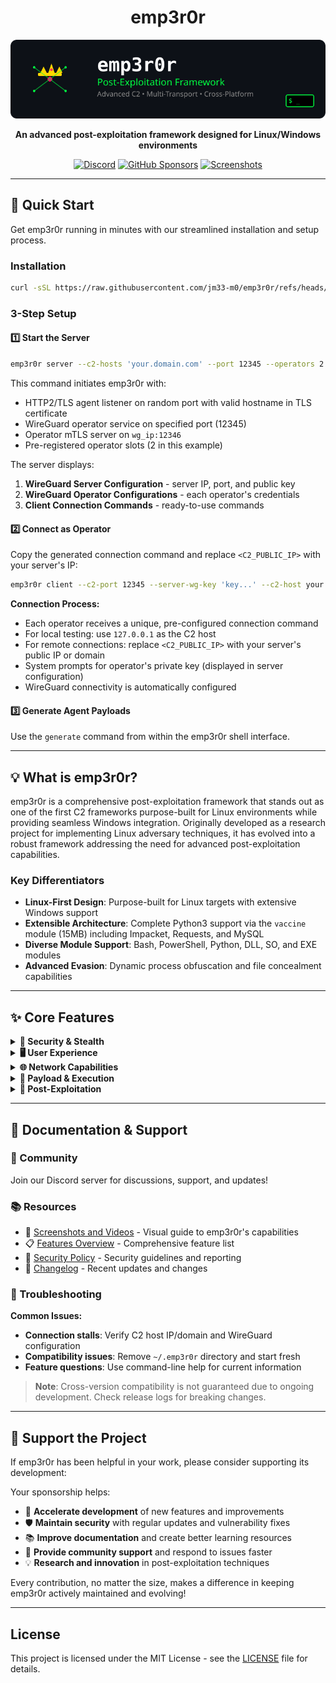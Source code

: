 <div align="center">
  
# emp3r0r

![emp3r0r Banner](./assets/logos/banner.svg)

**An advanced post-exploitation framework designed for Linux/Windows environments**

[![Discord](https://img.shields.io/badge/Discord-Join%20Server-7289da?style=for-the-badge&logo=discord&logoColor=white)](https://discord.gg/vU98aQtk9f)
[![GitHub Sponsors](https://img.shields.io/badge/GitHub-Sponsor-ff69b4?style=for-the-badge&logo=github&logoColor=white)](https://github.com/sponsors/jm33-m0)
[![Screenshots](https://img.shields.io/badge/View-Screenshots-blue?style=for-the-badge)](./Screenshots.md)

---

</div>

## 🚀 Quick Start

Get emp3r0r running in minutes with our streamlined installation and setup process.

### Installation

```bash
curl -sSL https://raw.githubusercontent.com/jm33-m0/emp3r0r/refs/heads/v3/install.sh | bash
```

### 3-Step Setup

#### 1️⃣ Start the Server

```bash
emp3r0r server --c2-hosts 'your.domain.com' --port 12345 --operators 2
```

This command initiates emp3r0r with:

- HTTP2/TLS agent listener on random port with valid hostname in TLS certificate
- WireGuard operator service on specified port (12345)
- Operator mTLS server on `wg_ip:12346`
- Pre-registered operator slots (2 in this example)

The server displays:

1. **WireGuard Server Configuration** - server IP, port, and public key
2. **WireGuard Operator Configurations** - each operator's credentials
3. **Client Connection Commands** - ready-to-use commands

#### 2️⃣ Connect as Operator

Copy the generated connection command and replace `<C2_PUBLIC_IP>` with your server's IP:

```bash
emp3r0r client --c2-port 12345 --server-wg-key 'key...' --c2-host your.domain.com
```

**Connection Process:**

- Each operator receives a unique, pre-configured connection command
- For local testing: use `127.0.0.1` as the C2 host
- For remote connections: replace `<C2_PUBLIC_IP>` with your server's public IP or domain
- System prompts for operator's private key (displayed in server configuration)
- WireGuard connectivity is automatically configured

#### 3️⃣ Generate Agent Payloads

Use the `generate` command from within the emp3r0r shell interface.

---

## 💡 What is emp3r0r?

emp3r0r is a comprehensive post-exploitation framework that stands out as one of the first C2 frameworks purpose-built for Linux environments while providing seamless Windows integration. Originally developed as a research project for implementing Linux adversary techniques, it has evolved into a robust framework addressing the need for advanced post-exploitation capabilities.

### Key Differentiators

- **Linux-First Design**: Purpose-built for Linux targets with extensive Windows support
- **Extensible Architecture**: Complete Python3 support via the `vaccine` module (15MB) including Impacket, Requests, and MySQL
- **Diverse Module Support**: Bash, PowerShell, Python, DLL, SO, and EXE modules
- **Advanced Evasion**: Dynamic process obfuscation and file concealment capabilities

---

## ✨ Core Features

<details>
<summary><strong>🔐 Security & Stealth</strong></summary>

- **Advanced Evasion**

  - Dynamic `argv` manipulation for process listing obfuscation
  - File and PID concealment through Glibc hijacking
  - Anti-analysis capabilities

- **Secure Communications**
  - HTTP2/TLS-based command and control
  - UTLS implementation to defeat JA3 fingerprinting
  - KCP-based fast, multiplexed UDP tunneling
  - TOR and CDN proxy support
  - WireGuard + mTLS operator connections

</details>

<details>
<summary><strong>🖥️ User Experience</strong></summary>

- **Advanced CLI Interface**

  - Built on console and cobra frameworks
  - Comprehensive auto-completion with syntax highlighting
  - Multi-tasking through tmux integration
  - Bring Your Own Shell functionality (elvish support)

- **Enhanced Shell Experience**
  - SSH integration with PTY support
  - Windows compatibility with standard SSH clients
  - SFTP integration for remote file access

</details>

<details>
<summary><strong>🌐 Network Capabilities</strong></summary>

- **Network Traversal**
  - Automatic agent bridging via Shadowsocks proxy chain
  - Reverse proxy through SSH and KCP tunneling
  - External target access for unreachable endpoints
  - Bidirectional port mapping (TCP/UDP)
  - Agent-side Socks5 proxy with UDP support

</details>

<details>
<summary><strong>🔧 Payload & Execution</strong></summary>

- **Flexible Payload Delivery**

  - Multi-stage delivery for Linux and Windows
  - HTTP Listener with AES encryption and compression
  - DLL agent, Shellcode agent (Windows)
  - Shared Library stager (Linux)

- **In-Memory Execution**
  - Bash, PowerShell, Python, and ELF binaries
  - CGO ELF loader for memory-only execution
  - Process and shellcode injection
  - ELF binary patching for persistence

</details>

<details>
<summary><strong>🎯 Post-Exploitation</strong></summary>

- **Memory Forensics**

  - Cross-platform memory dumping
  - Windows mini-dump extraction (pypykatz compatible)

- **Additional Capabilities**
  - Bettercap integration
  - Multiple persistence mechanisms
  - OpenSSH credential harvesting
  - Privilege escalation tools and suggestions
  - System information collection
  - File management with integrity verification
  - Screenshot functionality
  - Log sanitization utilities

</details>

---

## 📖 Documentation & Support

### 💬 Community

Join our Discord server for discussions, support, and updates!

### 📚 Resources

- 📸 [Screenshots and Videos](./Screenshots.md) - Visual guide to emp3r0r's capabilities
- 📋 [Features Overview](./FEATURES.md) - Comprehensive feature list
- 📝 [Security Policy](./SECURITY.md) - Security guidelines and reporting
- 📜 [Changelog](./CHANGELOG.md) - Recent updates and changes

### 🐛 Troubleshooting

**Common Issues:**

- **Connection stalls**: Verify C2 host IP/domain and WireGuard configuration
- **Compatibility issues**: Remove `~/.emp3r0r` directory and start fresh
- **Feature questions**: Use command-line help for current information

> **Note**: Cross-version compatibility is not guaranteed due to ongoing development. Check release logs for breaking changes.

---

## 🤝 Support the Project

If emp3r0r has been helpful in your work, please consider supporting its development:

Your sponsorship helps:

- 🚀 **Accelerate development** of new features and improvements
- 🛡️ **Maintain security** with regular updates and vulnerability fixes
- 📚 **Improve documentation** and create better learning resources
- 🔧 **Provide community support** and respond to issues faster
- 💡 **Research and innovation** in post-exploitation techniques

Every contribution, no matter the size, makes a difference in keeping emp3r0r actively maintained and evolving!

---

## License

This project is licensed under the MIT License - see the [LICENSE](LICENSE) file for details.
